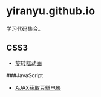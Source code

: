 # yiranyu.github.io
学习代码集合。

## CSS3

- [旋转框动画](http://yiranyu.github.io/basis/animation.html)

###JavaScript

- [AJAX获取豆瓣电影](http://yiranyu.github.io/basis/ajax.html)
